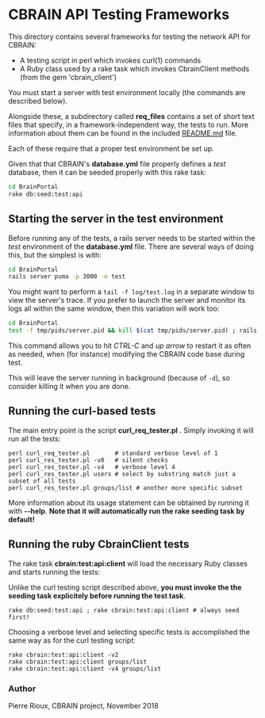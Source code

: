 
# CBRAIN API Testing Frameworks

This directory contains several frameworks for testing the network API for CBRAIN:

- A testing script in perl which invokes curl(1) commands
- A Ruby class used by a rake task which invokes CbrainClient methods (from the gem 'cbrain_client')

You must start a server with test environment locally (the commands are described below).

Alongside these, a subdirectory called __req_files__ contains a set of short text
files that specify, in a framework-independent way, the tests to run.
More information about them can be found in the included [README.md](req_files/README.md) file.

Each of these require that a proper test environment be set up.

Given that that CBRAIN's __database.yml__ file properly defines a *test*
database, then it can be seeded properly with this rake task:

```bash
cd BrainPortal
rake db:seed:test:api
```



## Starting the server in the test environment

Before running any of the tests, a rails server needs to be started
within the *test* environment of the __database.yml__ file. There
are several ways of doing this, but the simplest is with:

```bash
cd BrainPortal
rails server puma -p 3000 -e test
```

You might want to perform a `tail -f log/test.log` in a separate
window to view the server's trace. If you prefer to launch the
server and monitor its logs all within the same window, then this
variation will work too:

```bash
cd BrainPortal
test -f tmp/pids/server.pid && kill $(cat tmp/pids/server.pid) ; rails server puma -p 3000 -e test -d ; sleep 5 ; tail -f log/test.log
```

This command allows you to hit *CTRL-C* and *up arrow* to restart
it as often as needed, when (for instance) modifying the CBRAIN
code base during test.

This will leave the server running in background (because of `-d`),
so consider killing it when you are done.



## Running the curl-based tests

The main entry point is the script __curl_req_tester.pl__ . Simply invoking it will
run all the tests:

```
perl curl_req_tester.pl       # standard verbose level of 1
perl curl_res_tester.pl -v0   # silent checks
perl curl_res_tester.pl -v4   # verbose level 4
perl curl_res_tester.pl users # select by substring match just a subset of all tests
perl curl_res_tester.pl groups/list # another more specific subset
```

More information about its usage statement can be obtained by running it with __--help__.
**Note that it will automatically run the rake seeding task by default!**



## Running the ruby CbrainClient tests

The rake task __cbrain:test:api:client__ will load the necessary Ruby classes
and starts running the tests:

Unlike the curl testing script described above,
**you must invoke the the seeding task explicitely before running the test task**.

```
rake db:seed:test:api ; rake cbrain:test:api:client # always seed first!
```

Choosing a verbose level and selecting specific tests is accomplished
the same way as for the curl testing script:

```
rake cbrain:test:api:client -v2
rake cbrain:test:api:client groups/list
rake cbrain:test:api:client -v4 groups/list
```

### Author

Pierre Rioux, CBRAIN project, November 2018

